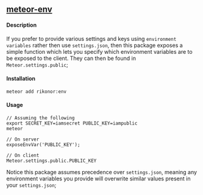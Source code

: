 [meteor-env](https://atmospherejs.com/rikonor/env)
---

#### Description

If you prefer to provide various settings and keys using `environment variables` rather then use `settings.json`, then this package exposes a simple function which lets you specify which environment variables are to be exposed to the client.
They can then be found in `Meteor.settings.public`;

#### Installation

```
meteor add rikonor:env
```

#### Usage

```
// Assuming the following
export SECRET_KEY=iamsecret PUBLIC_KEY=iampublic
meteor

// On server
exposeEnvVar('PUBLIC_KEY');

// On client
Meteor.settings.public.PUBLIC_KEY
```

Notice this package assumes precedence over `settings.json`, meaning any environment variables you provide will overwrite similar values present in your `settings.json`;
